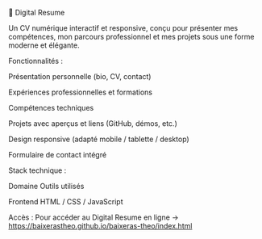 💼 Digital Resume

Un CV numérique interactif et responsive, conçu pour présenter mes compétences, mon parcours professionnel et mes projets sous une forme moderne et élégante.


Fonctionnalités : 

Présentation personnelle (bio, CV, contact)

Expériences professionnelles et formations

Compétences techniques

Projets avec aperçus et liens (GitHub, démos, etc.)

Design responsive (adapté mobile / tablette / desktop)

Formulaire de contact intégré


Stack technique : 

Domaine	    Outils utilisés

Frontend	HTML / CSS / JavaScript


Accès : 
Pour accéder au Digital Resume en ligne -> 
https://baixerastheo.github.io/baixeras-theo/index.html
